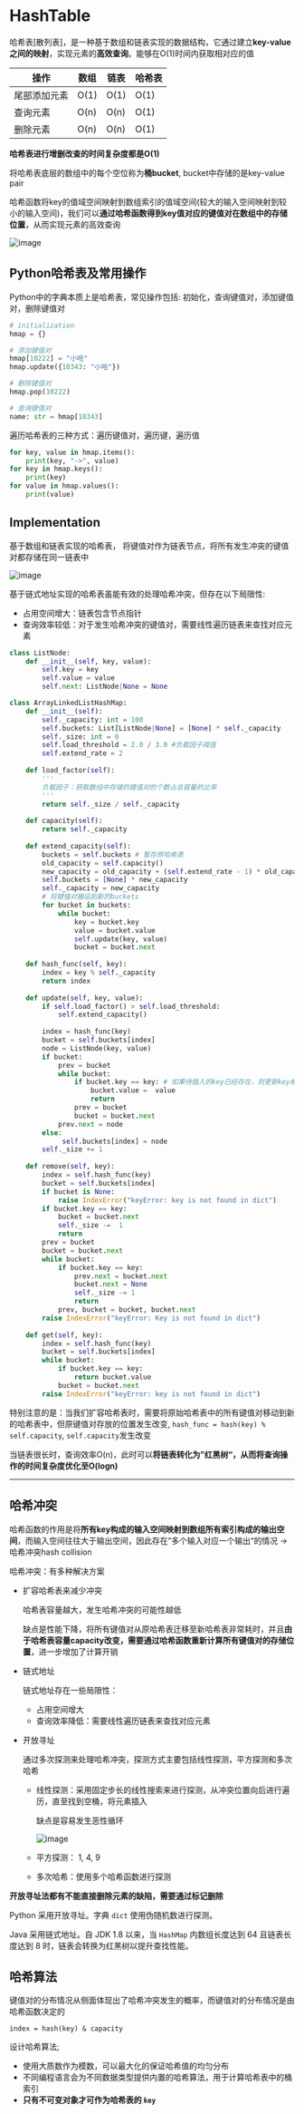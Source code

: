 # HashTable

哈希表[散列表]，是一种基于数组和链表实现的数据结构，它通过建立**key-value之间的映射**，实现元素的**高效查询**。能够在O(1)时间内获取相对应的值

| 操作         | 数组 | 链表 | 哈希表 |
| ------------ | ---- | ---- | ------ |
| 尾部添加元素 | O(1) | O(1) | O(1)   |
| 查询元素     | O(n) | O(n) | O(1)   |
| 删除元素     | O(n) | O(n) | O(1)   |

**哈希表进行增删改查的时间复杂度都是O(1)**

将哈希表底层的数组中的每个空位称为**桶bucket**, bucket中存储的是key-value pair

哈希函数将key的值域空间映射到数组索引的值域空间(较大的输入空间映射到较小的输入空间)，我们可以**通过哈希函数得到key值对应的键值对在数组中的存储位置**，从而实现元素的高效查询

![image](https://github.com/Kainan-Liu/Computer-Science-Foundation/assets/146005327/fc03674e-0d0a-4918-b446-43c8fb3fafbd)

## Python哈希表及常用操作

Python中的字典本质上是哈希表，常见操作包括: 初始化，查询键值对，添加键值对，删除键值对

```python
# initialization
hmap = {}

# 添加键值对
hmap[10222] = "小哈"
hmap.update({10343: "小哈"})

# 删除键值对
hmap.pop(10222)

# 查询键值对
name: str = hmap[10343]
```

遍历哈希表的三种方式：遍历键值对，遍历键，遍历值

```python
for key, value in hmap.items():
    print(key, "->", value)
for key in hmap.keys():
    print(key)
for value in hmap.values():
    print(value)
```

## Implementation

基于数组和链表实现的哈希表， 将键值对作为链表节点，将所有发生冲突的键值对都存储在同一链表中

![image](https://github.com/Kainan-Liu/Computer-Science-Foundation/assets/146005327/3b7d4329-4ddb-4f17-8966-d114c61f1b1f)

基于链式地址实现的哈希表虽能有效的处理哈希冲突，但存在以下局限性:

- 占用空间增大：链表包含节点指针
- 查询效率较低：对于发生哈希冲突的键值对，需要线性遍历链表来查找对应元素

```python
class ListNode:
    def __init__(self, key, value):
        self.key = key
        self.value = value
        self.next: ListNode|None = None

class ArrayLinkedListHashMap:
    def __init__(self):
        self._capacity: int = 100
        self.buckets: List[ListNode|None] = [None] * self._capacity
        self._size: int = 0
        self.load_threshold = 2.0 / 3.0 #负载因子阈值
        self.extend_rate = 2
    
    def load_factor(self):
        '''
        负载因子：获取数组中存储的键值对的个数占总容量的比率
        '''
        return self._size / self._capacity
    
    def capacity(self):
        return self._capacity
   	
    def extend_capacity(self):
        buckets = self.buckets # 暂存原哈希表
        old_capacity = self.capacity()
        new_capacity = old_capacity + (self.extend_rate - 1) * old_capacity
        self.buckets = [None] * new_capacity
        self._capacity = new_capacity
        # 将键值对搬运到新的buckets
        for bucket in buckets:
            while bucket:
                key = bucket.key
                value = bucket.value
                self.update(key, value)
                bucket = bucket.next
    
    def hash_func(self, key):
        index = key % self._capacity
        return index
    
    def update(self, key, value):
        if self.load_factor() > self.load_threshold:
            self.extend_capacity()
        
        index = hash_func(key)
        bucket = self.buckets[index]
        node = ListNode(key, value)
        if bucket:
            prev = bucket
            while bucket:
                if bucket.key == key: # 如果待插入的key已经存在，则更新key相对应的value值并返回
                    bucket.value =  value
                    return
                prev = bucket
                bucket = bucket.next
            prev.next = node
        else:
             self.buckets[index] = node
        self._size += 1
    
    def remove(self, key):
        index = self.hash_func(key)
        bucket = self.buckets[index]
        if bucket is None:
            raise IndexError("keyError: key is not found in dict")
        if bucket.key == key:
            bucket = bucket.next
            self._size -=  1
            return
        prev = bucket
        bucket = bucket.next
        while bucket:
            if bucket.key == key:
                prev.next = bucket.next
                bucket.next = None
                self._size -= 1
                return
            prev, bucket = bucket, bucket.next
        raise IndexError("keyError: Key is not found in dict")
        
    def get(self, key):
        index = self.hash_func(key)
        bucket = self.buckets[index]
        while bucket:
            if bucket.key == key:
                return bucket.value
            bucket = bucket.next
        raise IndexError("keyError: key is not found in dict")
```

特别注意的是：当我们扩容哈希表时，需要将原始哈希表中的所有键值对移动到新的哈希表中，但原键值对存放的位置发生改变, `hash_func = hash(key) % self.capacity`, `self.capacity`发生改变

当链表很长时，查询效率O(n)，此时可以**将链表转化为”红黑树“，从而将查询操作的时间复杂度优化至O(logn)**

-------

## 哈希冲突

哈希函数的作用是将**所有key构成的输入空间映射到数组所有索引构成的输出空间**，而输入空间往往大于输出空间，因此存在”多个输入对应一个输出“的情况 -> 哈希冲突hash collision

哈希冲突：有多种解决方案

- 扩容哈希表来减少冲突

  哈希表容量越大，发生哈希冲突的可能性越低

  缺点是性能下降，将所有键值对从原哈希表迁移至新哈希表非常耗时，并且**由于哈希表容量capacity改变，需要通过哈希函数重新计算所有键值对的存储位置**，进一步增加了计算开销

- 链式地址

  链式地址存在一些局限性：

  - 占用空间增大
  - 查询效率降低：需要线性遍历链表来查找对应元素

- 开放寻址

  通过多次探测来处理哈希冲突，探测方式主要包括线性探测，平方探测和多次哈希

  - 线性探测：采用固定步长的线性搜索来进行探测，从冲突位置向后进行遍历，直至找到空桶，将元素插入

    缺点是容易发生恶性循环

    ![image](https://github.com/Kainan-Liu/Computer-Science-Foundation/assets/146005327/0412d4c2-f1e9-4c42-8b60-a75c9286d102)

  - 平方探测： 1, 4, 9

  - 多次哈希：使用多个哈希函数进行探测
 
**开放寻址法都有不能直接删除元素的缺陷，需要通过标记删除**

Python 采用开放寻址。字典 `dict` 使用伪随机数进行探测。

Java 采用链式地址。自 JDK 1.8 以来，当 `HashMap` 内数组长度达到 64 且链表长度达到 8 时，链表会转换为红黑树以提升查找性能。

## 哈希算法

键值对的分布情况从侧面体现出了哈希冲突发生的概率，而键值对的分布情况是由哈希函数决定的

`index = hash(key) & capacity`

设计哈希算法;

- 使用大质数作为模数，可以最大化的保证哈希值的均匀分布
- 不同编程语言会为不同数据类型提供内置的哈希算法，用于计算哈希表中的桶索引
- **只有不可变对象才可作为哈希表的 `key`**
